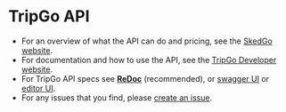 # TripGo API

- For an overview of what the API can do and pricing, see the [SkedGo website](https://skedgo.com/tripgo-api).
- For documentation and how to use the API, see the [TripGo Developer website](https://developer.tripgo.com/site/).
- For TripGo API specs see **[ReDoc](https://developer.tripgo.com/)** (recommended), or [swagger UI](https://developer.tripgo.com/swagger/) or [editor UI](http://editor.swagger.io/#/?import=https://developer.tripgo.com/tripgo.swagger.yaml).
- For any issues that you find, please [create an issue](https://github.com/skedgo/tripgo-api/issues).
